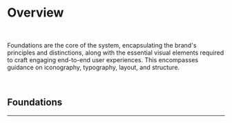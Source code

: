 # Overview

</br>

Foundations are the core of the system, encapsulating the brand's principles and distinctions, along with the essential visual elements required to craft engaging end-to-end user experiences. This encompasses guidance on iconography, typography, layout, and structure.

</br>

## Foundations
___
